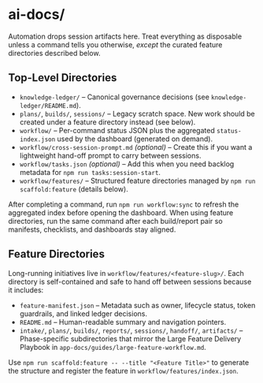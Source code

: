 # ai-docs/

Automation drops session artifacts here. Treat everything as disposable unless a command tells you otherwise, *except* the curated feature directories described below.

## Top-Level Directories

- `knowledge-ledger/` – Canonical governance decisions (see `knowledge-ledger/README.md`).
- `plans/`, `builds/`, `sessions/` – Legacy scratch space. New work should be created under a feature directory instead (see below).
- `workflow/` – Per-command status JSON plus the aggregated `status-index.json` used by the dashboard (generated on demand).
- `workflow/cross-session-prompt.md` *(optional)* – Create this if you want a lightweight hand-off prompt to carry between sessions.
- `workflow/tasks.json` *(optional)* – Add this when you need backlog metadata for `npm run tasks:session-start`.
- `workflow/features/` – Structured feature directories managed by `npm run scaffold:feature` (details below).

After completing a command, run `npm run workflow:sync` to refresh the aggregated index before opening the dashboard. When using feature directories, run the same command after each build/report pair so manifests, checklists, and dashboards stay aligned.

## Feature Directories

Long-running initiatives live in `workflow/features/<feature-slug>/`. Each directory is self-contained and safe to hand off between sessions because it includes:

- `feature-manifest.json` – Metadata such as owner, lifecycle status, token guardrails, and linked ledger decisions.
- `README.md` – Human-readable summary and navigation pointers.
- `intake/`, `plans/`, `builds/`, `reports/`, `sessions/`, `handoff/`, `artifacts/` – Phase-specific subdirectories that mirror the Large Feature Delivery Playbook in `app-docs/guides/large-feature-workflow.md`.

Use `npm run scaffold:feature -- --title "<Feature Title>"` to generate the structure and register the feature in `workflow/features/index.json`.
